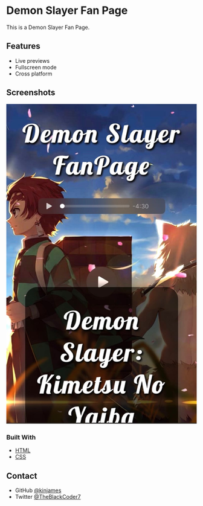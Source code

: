 
# Demon Slayer Fan Page

This is a Demon Slayer Fan Page. 


## Features

- Live previews
- Fullscreen mode
- Cross platform


## Screenshots

![App Screenshot](ds.jpg)

### Built With


- [HTML](https://html.com/)
- [CSS](https://www.w3schools.com/css/)


## Contact


- GitHub [@kinjames](https://github.com/kinjames)
- Twitter [@TheBlackCoder7](https://twitter.com/TheBlackCoder7)